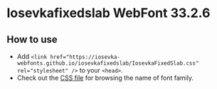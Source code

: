 # Iosevkafixedslab WebFont 33.2.6

## How to use

- Add `<link href="https://iosevka-webfonts.github.io/iosevkafixedslab/IosevkaFixedSlab.css" rel="stylesheet" />` to your `<head>`.
- Check out the [CSS file](./IosevkaFixedSlab.css) for browsing the name of font family.

